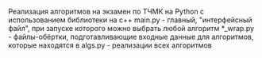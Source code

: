 Реализация алгоритмов на экзамен по ТЧМК на Python с использованием библиотеки на c++ 
	main.py - главный, "интерфейсный файл", при запуске которого можно выбрать любой алгоритм 
	*_wrap.py - файлы-обёртки, подготавливающие входные данные для алгоритмов, которые находятся в 
	algs.py - реализации всех алгоритмов

